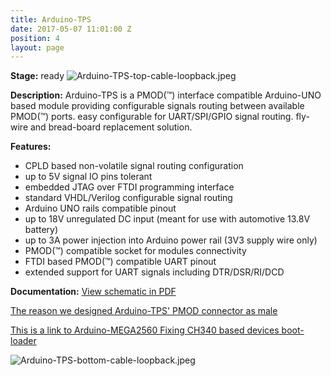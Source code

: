 ```yaml
---
title: Arduino-TPS
date: 2017-05-07 11:01:00 Z
position: 4
layout: page
---
```


**Stage:** ready
![Arduino-TPS-top-cable-loopback.jpeg](/uploads/Arduino-TPS/Arduino-TPS-top-cable-loopback.jpeg)

**Description:**
Arduino-TPS is a PMOD(™) interface compatible Arduino-UNO based module providing configurable signals routing between available PMOD(™) ports. easy configurable for UART/SPI/GPIO signal routing. fly-wire and bread-board replacement solution.

**Features:**
* CPLD based non-volatile signal routing configuration
* up to 5V signal IO pins tolerant
* embedded JTAG over FTDI programming interface
* standard VHDL/Verilog configurable signal routing
* Arduino UNO rails compatible pinout
* up to 18V unregulated DC input (meant for use with automotive 13.8V battery)
* up to 3A power injection into Arduino power rail (3V3 supply wire only)
* PMOD(™) compatible socket for modules connectivity
* FTDI based PMOD(™) compatible UART pinout
* extended support for UART signals including DTR/DSR/RI/DCD

**Documentation:**
[View schematic in PDF](/uploads/Arduino-TPS/Arduino-TPS.pdf)

[The reason we designed Arduino-TPS' PMOD connector as male](/articles/arduino-tps-whymale/)

[This is a link to Arduino-MEGA2560 Fixing CH340 based devices boot-loader](/uploads/Arduino-TPS/Arduino_IDE_win32_all-in-one_fix.zip)

![Arduino-TPS-bottom-cable-loopback.jpeg](/uploads/Arduino-TPS/Arduino-TPS-bottom-cable-loopback.jpeg)
